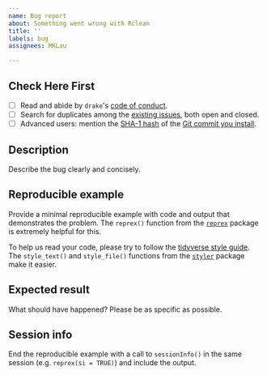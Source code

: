 ```yaml
---
name: Bug report
about: Something went wrong with Rclean
title: ''
labels: bug
assignees: MKLau

---
```


## Check Here First

- [ ] Read and abide by `drake`'s
  [code of conduct](https://https://github.com/MKLau/Rclean/blob/master/CODE_OF_CONDUCT.md).
- [ ] Search for duplicates among the
  [existing issues](https://github.com/MKLau/Rclean/issues), both open
  and closed.
- [ ] Advanced users: mention the
  [SHA-1 hash](https://git-scm.com/book/en/v1/Getting-Started-Git-Basics#Git-Has-Integrity)
  of the
  [Git commit you install](https://github.com/MKLau/Rclean/commits/master).

## Description

Describe the bug clearly and concisely. 

## Reproducible example

Provide a minimal reproducible example with code and output that
demonstrates the problem. The `reprex()` function from the
[`reprex`](https://github.com/tidyverse/reprex) package is extremely
helpful for this.

To help us read your code, please try to follow the
[tidyverse style guide](https://style.tidyverse.org/). The
`style_text()` and `style_file()` functions from the
[`styler`](https://github.com/r-lib/styler) package make it easier.

## Expected result

What should have happened? Please be as specific as possible.

## Session info

End the reproducible example with a call to `sessionInfo()` in the
same session (e.g. `reprex(si = TRUE)`) and include the output.
